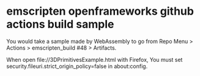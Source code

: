 # emscripten openframeworks github actions build sample

You would take a sample made by WebAssembly to go from Repo Menu > Actions > emscripten_build #48 > Artifacts.

When open file://3DPrimitivesExample.html with Firefox, You must set security.fileuri.strict_origin_policy=false in about:config.
